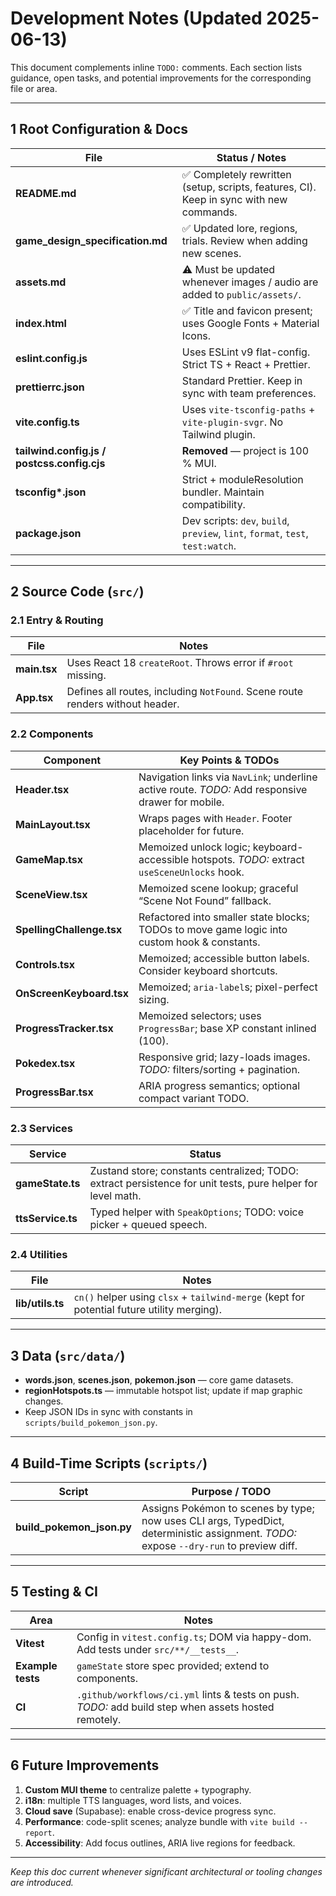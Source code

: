# Development Notes (Updated 2025-06-13)

This document complements inline `TODO:` comments. Each section lists guidance, open tasks, and potential improvements for the corresponding file or area.

---

## 1 Root Configuration & Docs

| File                                        | Status / Notes                                                                          |
| ------------------------------------------- | --------------------------------------------------------------------------------------- |
| **README.md**                               | ✅ Completely rewritten (setup, scripts, features, CI). Keep in sync with new commands. |
| **game_design_specification.md**            | ✅ Updated lore, regions, trials. Review when adding new scenes.                        |
| **assets.md**                               | ⚠️ Must be updated whenever images / audio are added to `public/assets/`.               |
| **index.html**                              | ✅ Title and favicon present; uses Google Fonts + Material Icons.                       |
| **eslint.config.js**                        | Uses ESLint v9 flat-config. Strict TS + React + Prettier.                               |
| **prettierrc.json**                         | Standard Prettier. Keep in sync with team preferences.                                  |
| **vite.config.ts**                          | Uses `vite-tsconfig-paths` + `vite-plugin-svgr`. No Tailwind plugin.                    |
| **tailwind.config.js / postcss.config.cjs** | **Removed** — project is 100 % MUI.                                                     |
| **tsconfig\*.json**                         | Strict + moduleResolution bundler. Maintain compatibility.                              |
| **package.json**                            | Dev scripts: `dev`, `build`, `preview`, `lint`, `format`, `test`, `test:watch`.         |

---

## 2 Source Code (`src/`)

### 2.1 Entry & Routing

| File         | Notes                                                                         |
| ------------ | ----------------------------------------------------------------------------- |
| **main.tsx** | Uses React 18 `createRoot`. Throws error if `#root` missing.                  |
| **App.tsx**  | Defines all routes, including `NotFound`. Scene route renders without header. |

### 2.2 Components

| Component                 | Key Points & TODOs                                                                                |
| ------------------------- | ------------------------------------------------------------------------------------------------- |
| **Header.tsx**            | Navigation links via `NavLink`; underline active route. _TODO:_ Add responsive drawer for mobile. |
| **MainLayout.tsx**        | Wraps pages with `Header`. Footer placeholder for future.                                         |
| **GameMap.tsx**           | Memoized unlock logic; keyboard-accessible hotspots. _TODO:_ extract `useSceneUnlocks` hook.      |
| **SceneView.tsx**         | Memoized scene lookup; graceful “Scene Not Found” fallback.                                       |
| **SpellingChallenge.tsx** | Refactored into smaller state blocks; TODOs to move game logic into custom hook & constants.      |
| **Controls.tsx**          | Memoized; accessible button labels. Consider keyboard shortcuts.                                  |
| **OnScreenKeyboard.tsx**  | Memoized; `aria-label`s; pixel-perfect sizing.                                                    |
| **ProgressTracker.tsx**   | Memoized selectors; uses `ProgressBar`; base XP constant inlined (100).                           |
| **Pokedex.tsx**           | Responsive grid; lazy-loads images. _TODO:_ filters/sorting + pagination.                         |
| **ProgressBar.tsx**       | ARIA progress semantics; optional compact variant TODO.                                           |

### 2.3 Services

| Service           | Status                                                                                                      |
| ----------------- | ----------------------------------------------------------------------------------------------------------- |
| **gameState.ts**  | Zustand store; constants centralized; TODO: extract persistence for unit tests, pure helper for level math. |
| **ttsService.ts** | Typed helper with `SpeakOptions`; TODO: voice picker + queued speech.                                       |

### 2.4 Utilities

| File             | Notes                                                                                      |
| ---------------- | ------------------------------------------------------------------------------------------ |
| **lib/utils.ts** | `cn()` helper using `clsx` + `tailwind-merge` (kept for potential future utility merging). |

---

## 3 Data (`src/data/`)

- **words.json**, **scenes.json**, **pokemon.json** — core game datasets.
- **regionHotspots.ts** — immutable hotspot list; update if map graphic changes.
- Keep JSON IDs in sync with constants in `scripts/build_pokemon_json.py`.

---

## 4 Build-Time Scripts (`scripts/`)

| Script                    | Purpose / TODO                                                                                                                         |
| ------------------------- | -------------------------------------------------------------------------------------------------------------------------------------- |
| **build_pokemon_json.py** | Assigns Pokémon to scenes by type; now uses CLI args, TypedDict, deterministic assignment. _TODO:_ expose `--dry-run` to preview diff. |

---

## 5 Testing & CI

| Area              | Notes                                                                                                 |
| ----------------- | ----------------------------------------------------------------------------------------------------- |
| **Vitest**        | Config in `vitest.config.ts`; DOM via happy-dom. Add tests under `src/**/__tests__`.                  |
| **Example tests** | `gameState` store spec provided; extend to components.                                                |
| **CI**            | `.github/workflows/ci.yml` lints & tests on push. _TODO:_ add build step when assets hosted remotely. |

---

## 6 Future Improvements

1. **Custom MUI theme** to centralize palette + typography.
2. **i18n**: multiple TTS languages, word lists, and voices.
3. **Cloud save** (Supabase): enable cross-device progress sync.
4. **Performance**: code-split scenes; analyze bundle with `vite build --report`.
5. **Accessibility**: Add focus outlines, ARIA live regions for feedback.

---

_Keep this doc current whenever significant architectural or tooling changes are introduced._
